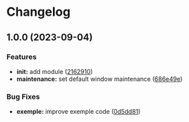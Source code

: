 # Changelog

## 1.0.0 (2023-09-04)


### Features

* **init:** add module ([2162910](https://github.com/camptocamp/terraform-azure-redis/commit/21629106b732c35fb8b72ff0d4d45df971ee59c7))
* **maintenance:** set default window maintenance ([686e49e](https://github.com/camptocamp/terraform-azure-redis/commit/686e49ea269a441a9b7649ff0768c408e4d07623))


### Bug Fixes

* **exemple:** improve exemple code ([0d5dd81](https://github.com/camptocamp/terraform-azure-redis/commit/0d5dd8103fffb518d044350548dfaa86d1472c57))
